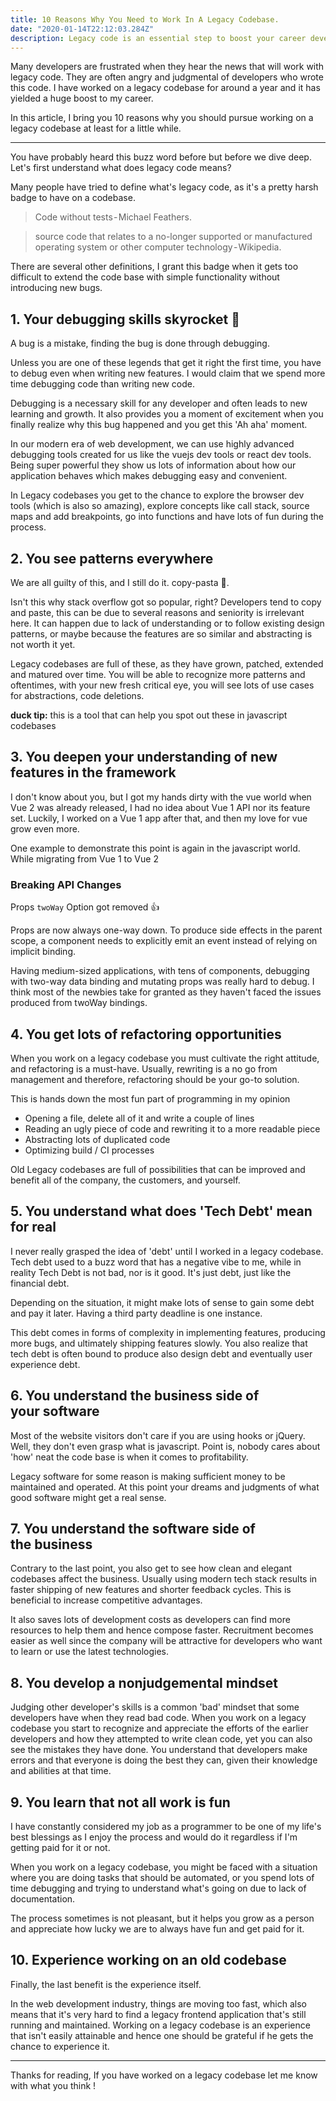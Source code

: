 ```yaml
---
title: 10 Reasons Why You Need to Work In A Legacy Codebase.
date: "2020-01-14T22:12:03.284Z"
description: Legacy code is an essential step to boost your career development
---
```


Many developers are frustrated when they hear the news that will work with legacy code. They are often angry and judgmental of developers who wrote this code. I have worked on a legacy codebase for around a year and it has yielded a huge boost to my career.

In this article, I bring you 10 reasons why you should pursue working on a legacy codebase at least for a little while.


---

You have probably heard this buzz word before but before we dive deep. Let's first understand what does legacy code means?

Many people have tried to define what's legacy code, as it's a pretty harsh badge to have on a codebase.

>Code without tests - Michael Feathers.

> source code that relates to a no-longer supported or manufactured operating system or other computer technology - Wikipedia.



There are several other definitions, I grant this badge when it gets too difficult to extend the code base with simple functionality without introducing new bugs.

## 1. Your debugging skills skyrocket 🚀
A bug is a mistake, finding the bug is done through debugging.

Unless you are one of these legends that get it right the first time, you have to debug even when writing new features. I would claim that we spend more time debugging code than writing new code.

Debugging is a necessary skill for any developer and often leads to new learning and growth. It also provides you a moment of excitement when you finally realize why this bug happened and you get this 'Ah aha' moment.

In our modern era of web development, we can use highly advanced debugging tools created for us like the vuejs dev tools or react dev tools. Being super powerful they show us lots of information about how our application behaves which makes debugging easy and convenient.

In Legacy codebases you get to the chance to explore the browser dev tools (which is also so amazing), explore concepts like call stack, source maps and add breakpoints, go into functions and have lots of fun during the process.

## 2. You see patterns everywhere
We are all guilty of this, and I still do it. copy-pasta 🎉.

Isn't this why stack overflow got so popular, right?
Developers tend to copy and paste, this can be due to several reasons and seniority is irrelevant here. It can happen due to lack of understanding or to follow existing design patterns, or maybe because the features are so similar and abstracting is not worth it yet.

Legacy codebases are full of these, as they have grown, patched, extended and matured over time. You will be able to recognize more patterns and oftentimes, with your new fresh critical eye, you will see lots of use cases for abstractions, code deletions.

**duck tip:** this is a tool that can help you spot out these in javascript codebases

## 3. You deepen your understanding of new features in the framework
I don't know about you, but I got my hands dirty with the vue world when Vue 2 was already released, I had no idea about Vue 1 API nor its feature set. Luckily, I worked on a Vue 1 app after that, and then my love for vue grow even more.

One example to demonstrate this point is again in the javascript world. While migrating from Vue 1 to Vue 2

### Breaking API Changes

Props `twoWay` Option got removed 👍

Props are now always one-way down. To produce side effects in the parent scope, a component needs to explicitly emit an event instead of relying on implicit binding.

Having medium-sized applications, with tens of components, debugging with two-way data binding and mutating props was really hard to debug. I think most of the newbies take for granted as they haven't faced the issues produced from twoWay bindings.

## 4. You get lots of refactoring opportunities
When you work on a legacy codebase you must cultivate the right attitude, and refactoring is a must-have. Usually, rewriting is a no go from management and therefore, refactoring should be your go-to solution.

This is hands down the most fun part of programming in my opinion
- Opening a file, delete all of it and write a couple of lines
- Reading an ugly piece of code and rewriting it to a more readable piece
- Abstracting lots of duplicated code
- Optimizing build / CI processes

Old Legacy codebases are full of possibilities that can be improved and benefit all of the company, the customers, and yourself.

## 5. You understand what does 'Tech Debt' mean for real
I never really grasped the idea of 'debt' until I worked in a legacy codebase. Tech debt used to a buzz word that has a negative vibe to me, while in reality Tech Debt is not bad, nor is it good. It's just debt, just like the financial debt.

Depending on the situation, it might make lots of sense to gain some debt and pay it later. Having a third party deadline is one instance.

This debt comes in forms of complexity in implementing features, producing more bugs, and ultimately shipping features slowly. You also realize that tech debt is often bound to produce also design debt and eventually user experience debt.

## 6. You understand the business side of your software

Most of the website visitors don't care if you are using hooks or jQuery. Well, they don't even grasp what is javascript. Point is, nobody cares about 'how' neat the code base is when it comes to profitability.

Legacy software for some reason is making sufficient money to be maintained and operated. At this point your dreams and judgments of what good software might get a real sense.
## 7. You understand the software side of the business
Contrary to the last point, you also get to see how clean and elegant codebases affect the business.
Usually using modern tech stack results in faster shipping of new features and shorter feedback cycles. This is beneficial to increase competitive advantages.

It also saves lots of development costs as developers can find more resources to help them and hence compose faster.
Recruitment becomes easier as well since the company will be attractive for developers who want to learn or use the latest technologies.
## 8. You develop a nonjudgemental mindset
Judging other developer's skills is a common 'bad' mindset that some developers have when they read bad code.
When you work on a legacy codebase you start to recognize and appreciate the efforts of the earlier developers and how they attempted to write clean code, yet you can also see the mistakes they have done.
You understand that developers make errors and that everyone is doing the best they can, given their knowledge and abilities at that time.
## 9. You learn that not all work is fun
I have constantly considered my job as a programmer to be one of my life's best blessings as I enjoy the process and would do it regardless if I'm getting paid for it or not.

When you work on a legacy codebase, you might be faced with a situation where you are doing tasks that should be automated, or you spend lots of time debugging and trying to understand what's going on due to lack of documentation.

The process sometimes is not pleasant, but it helps you grow as a person and appreciate how lucky we are to always have fun and get paid for it.

## 10. Experience working on an old codebase

Finally, the last benefit is the experience itself. 

In the web development industry, things are moving too fast, which also means that it's very hard to find a legacy frontend application that's still running and maintained.
Working on a legacy codebase is an experience that isn't easily attainable and hence one should be grateful if he gets the chance to experience it.






---





Thanks for reading, If you have worked on a legacy codebase let me know with what you think !